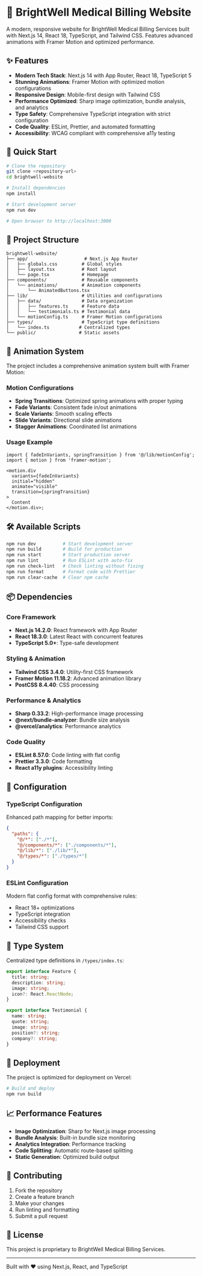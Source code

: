 # 🏥 BrightWell Medical Billing Website

A modern, responsive website for BrightWell Medical Billing Services built with Next.js 14, React 18, TypeScript, and Tailwind CSS. Features advanced animations with Framer Motion and optimized performance.

## ✨ Features

- **Modern Tech Stack**: Next.js 14 with App Router, React 18, TypeScript 5
- **Stunning Animations**: Framer Motion with optimized motion configurations
- **Responsive Design**: Mobile-first design with Tailwind CSS
- **Performance Optimized**: Sharp image optimization, bundle analysis, and analytics
- **Type Safety**: Comprehensive TypeScript integration with strict configuration
- **Code Quality**: ESLint, Prettier, and automated formatting
- **Accessibility**: WCAG compliant with comprehensive a11y testing

## 🚀 Quick Start

```bash
# Clone the repository
git clone <repository-url>
cd brightwell-website

# Install dependencies
npm install

# Start development server
npm run dev

# Open browser to http://localhost:3000
```

## 📁 Project Structure

```
brightwell-website/
├── app/                     # Next.js App Router
│   ├── globals.css         # Global styles
│   ├── layout.tsx          # Root layout
│   └── page.tsx            # Homepage
├── components/             # Reusable components
│   └── animations/         # Animation components
│       └── AnimatedButtons.tsx
├── lib/                    # Utilities and configurations
│   ├── data/               # Data organization
│   │   ├── features.ts     # Feature data
│   │   └── testimonials.ts # Testimonial data
│   └── motionConfig.ts     # Framer Motion configurations
├── types/                  # TypeScript type definitions
│   └── index.ts           # Centralized types
└── public/                # Static assets
```

## 🎨 Animation System

The project includes a comprehensive animation system built with Framer Motion:

### Motion Configurations

- **Spring Transitions**: Optimized spring animations with proper typing
- **Fade Variants**: Consistent fade in/out animations
- **Scale Variants**: Smooth scaling effects
- **Slide Variants**: Directional slide animations
- **Stagger Animations**: Coordinated list animations

### Usage Example

```tsx
import { fadeInVariants, springTransition } from '@/lib/motionConfig';
import { motion } from 'framer-motion';

<motion.div
  variants={fadeInVariants}
  initial="hidden"
  animate="visible"
  transition={springTransition}
>
  Content
</motion.div>;
```

## 🛠 Available Scripts

```bash
npm run dev          # Start development server
npm run build        # Build for production
npm run start        # Start production server
npm run lint         # Run ESLint with auto-fix
npm run check-lint   # Check linting without fixing
npm run format       # Format code with Prettier
npm run clear-cache  # Clear npm cache
```

## 📦 Dependencies

### Core Framework

- **Next.js 14.2.0**: React framework with App Router
- **React 18.3.0**: Latest React with concurrent features
- **TypeScript 5.0+**: Type-safe development

### Styling & Animation

- **Tailwind CSS 3.4.0**: Utility-first CSS framework
- **Framer Motion 11.18.2**: Advanced animation library
- **PostCSS 8.4.40**: CSS processing

### Performance & Analytics

- **Sharp 0.33.2**: High-performance image processing
- **@next/bundle-analyzer**: Bundle size analysis
- **@vercel/analytics**: Performance analytics

### Code Quality

- **ESLint 8.57.0**: Code linting with flat config
- **Prettier 3.3.0**: Code formatting
- **React a11y plugins**: Accessibility linting

## 🔧 Configuration

### TypeScript Configuration

Enhanced path mapping for better imports:

```json
{
  "paths": {
    "@/*": ["./*"],
    "@/components/*": ["./components/*"],
    "@/lib/*": ["./lib/*"],
    "@/types/*": ["./types/*"]
  }
}
```

### ESLint Configuration

Modern flat config format with comprehensive rules:

- React 18+ optimizations
- TypeScript integration
- Accessibility checks
- Tailwind CSS support

## 🎯 Type System

Centralized type definitions in `/types/index.ts`:

```typescript
export interface Feature {
  title: string;
  description: string;
  image: string;
  icon?: React.ReactNode;
}

export interface Testimonial {
  name: string;
  quote: string;
  image: string;
  position?: string;
  company?: string;
}
```

## 🚀 Deployment

The project is optimized for deployment on Vercel:

```bash
# Build and deploy
npm run build
```

## 📈 Performance Features

- **Image Optimization**: Sharp for Next.js image processing
- **Bundle Analysis**: Built-in bundle size monitoring
- **Analytics Integration**: Performance tracking
- **Code Splitting**: Automatic route-based splitting
- **Static Generation**: Optimized build output

## 🤝 Contributing

1. Fork the repository
2. Create a feature branch
3. Make your changes
4. Run linting and formatting
5. Submit a pull request

## 📄 License

This project is proprietary to BrightWell Medical Billing Services.

---

Built with ❤️ using Next.js, React, and TypeScript
